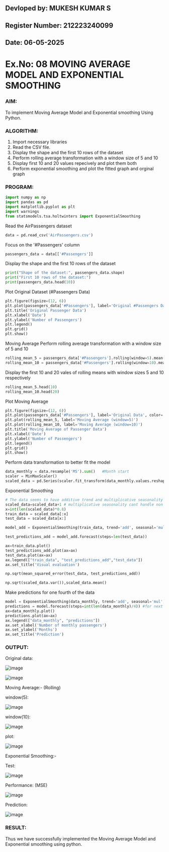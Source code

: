 ## Devloped by: MUKESH KUMAR S
## Register Number: 212223240099
## Date: 06-05-2025

# Ex.No: 08     MOVING AVERAGE MODEL AND EXPONENTIAL SMOOTHING

### AIM:
To implement Moving Average Model and Exponential smoothing Using Python.

### ALGORITHM:
1. Import necessary libraries
2. Read the CSV file.
3. Display the shape and the first 10 rows of the dataset
4. Perform rolling average transformation with a window size of 5 and 10 
5. Display first 10 and 20 values repecively and plot them both
6. Perform exponential smoothing and plot the fitted graph and orginal graph

### PROGRAM:

```py
import numpy as np
import pandas as pd
import matplotlib.pyplot as plt
import warnings
from statsmodels.tsa.holtwinters import ExponentialSmoothing
```
Read the AirPassengers dataset
```py
data = pd.read_csv('AirPassengers.csv')
```
Focus on the '#Passengers' column
```py
passengers_data = data[['#Passengers']]
```
Display the shape and the first 10 rows of the dataset
```py
print("Shape of the dataset:", passengers_data.shape)
print("First 10 rows of the dataset:")
print(passengers_data.head(10))
```
Plot Original Dataset (#Passengers Data)
```py
plt.figure(figsize=(12, 6))
plt.plot(passengers_data['#Passengers'], label='Original #Passengers Data')
plt.title('Original Passenger Data')
plt.xlabel('Date')
plt.ylabel('Number of Passengers')
plt.legend()
plt.grid()
plt.show()
```
Moving Average
Perform rolling average transformation with a window size of 5 and 10
```py
rolling_mean_5 = passengers_data['#Passengers'].rolling(window=5).mean()
rolling_mean_10 = passengers_data['#Passengers'].rolling(window=10).mean()
```
Display the first 10 and 20 vales of rolling means with window sizes 5 and 10 respectively
```py
rolling_mean_5.head(10)
rolling_mean_10.head(20)
```
Plot Moving Average
```py
plt.figure(figsize=(12, 6))
plt.plot(passengers_data['#Passengers'], label='Original Data', color='blue')
plt.plot(rolling_mean_5, label='Moving Average (window=5)')
plt.plot(rolling_mean_10, label='Moving Average (window=10)')
plt.title('Moving Average of Passenger Data')
plt.xlabel('Date')
plt.ylabel('Number of Passengers')
plt.legend()
plt.grid()
plt.show()
```
Perform data transformation to better fit the model
```py
data_monthly = data.resample('MS').sum()   #Month start
scaler = MinMaxScaler()
scaled_data = pd.Series(scaler.fit_transform(data_monthly.values.reshape(-1, 1)).flatten(),index=data.index)

```
Exponential Smoothing
```py
# The data seems to have additive trend and multiplicative seasonality
scaled_data=scaled_data+1 # multiplicative seasonality cant handle non postive values, yes even zeros
x=int(len(scaled_data)*0.8)
train_data = scaled_data[:x]
test_data = scaled_data[x:]

model_add = ExponentialSmoothing(train_data, trend='add', seasonal='mul').fit()

test_predictions_add = model_add.forecast(steps=len(test_data))

ax=train_data.plot()
test_predictions_add.plot(ax=ax)
test_data.plot(ax=ax)
ax.legend(["train_data", "test_predictions_add","test_data"])
ax.set_title('Visual evaluation')

np.sqrt(mean_squared_error(test_data, test_predictions_add))

np.sqrt(scaled_data.var()),scaled_data.mean()
```
Make predictions for one fourth of the data
```py
model = ExponentialSmoothing(data_monthly, trend='add', seasonal='mul', seasonal_periods=12).fit()
predictions = model.forecast(steps=int(len(data_monthly)/4)) #for next year
ax=data_monthly.plot()
predictions.plot(ax=ax)
ax.legend(["data_monthly", "predictions"])
ax.set_xlabel('Number of monthly passengers')
ax.set_ylabel('Months')
ax.set_title('Prediction')

```

### OUTPUT:

Original data:

![image](https://github.com/user-attachments/assets/d41e32c3-9be8-4dc5-906f-77284a68d981)

![image](https://github.com/user-attachments/assets/7d02b0ad-7e6f-4a72-9dc0-89637fcd07a8)


Moving Average:- (Rolling)

window(5):

![image](https://github.com/user-attachments/assets/9956d549-8d51-4dc6-94f9-2fbe0c96d34f)


window(10):


![image](https://github.com/user-attachments/assets/6f1580a0-e105-44cc-94ec-35b49c322246)

plot:

![image](https://github.com/user-attachments/assets/19970323-6694-440a-a4c9-16227065efbc)


Exponential Smoothing:-

Test:

![image](https://github.com/user-attachments/assets/bf715e75-1e70-4bac-b2fa-9ec0c30da211)


Performance: (MSE)

![image](https://github.com/user-attachments/assets/9b150edb-6dc6-407b-8d2b-212ec95e0b2f)


Prediction:

![image](https://github.com/user-attachments/assets/ec46b79d-d8b4-42b6-917f-2b4c71591e65)




### RESULT:
Thus we have successfully implemented the Moving Average Model and Exponential smoothing using python.
